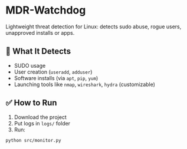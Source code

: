 # MDR-Watchdog

Lightweight threat detection for Linux: detects sudo abuse, rogue users, unapproved installs or apps.

## 🚨 What It Detects

- SUDO usage
- User creation (`useradd`, `adduser`)
- Software installs (via `apt`, `pip`, `yum`)
- Launching tools like `nmap`, `wireshark`, `hydra` (customizable)

## ✅ How to Run

1. Download the project
2. Put logs in `logs/` folder
3. Run:

```bash
python src/monitor.py
